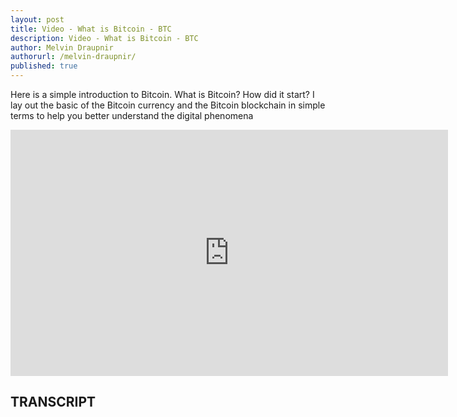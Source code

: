 ```yaml
---
layout: post
title: Video - What is Bitcoin - BTC
description: Video - What is Bitcoin - BTC
author: Melvin Draupnir
authorurl: /melvin-draupnir/
published: true
---
```


<p>Here is a simple introduction to Bitcoin. What is Bitcoin? How did it start? I lay out the basic of the Bitcoin currency and the Bitcoin blockchain in simple terms to help you better understand the digital phenomena</p>

<center><iframe width="700" height="394" src="https://www.youtube.com/embed/3iQKPq3ND0E" frameborder="0" allowfullscreen></iframe></center>

<h2>TRANSCRIPT</h2>
